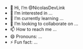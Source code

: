 - 👋 Hi, I’m @NicolasDevLink
- 👀 I’m interested in ...
- 🌱 I’m currently learning ...
- 💞️ I’m looking to collaborate on ...
- 📫 How to reach me ...
- 😄 Pronouns: ...
- ⚡ Fun fact: ...

<!---
NicolasDevLink/NicolasDevLink is a ✨ special ✨ repository because its `README.md` (this file) appears on your GitHub profile.
You can click the Preview link to take a look at your changes.
--->
